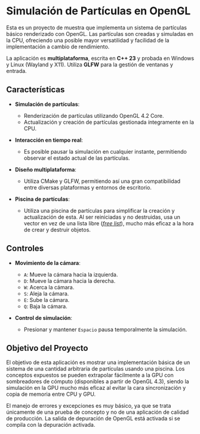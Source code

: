# Simulación de Partículas en OpenGL

Esta es un proyecto de muestra que implementa un sistema de partículas básico renderizado con OpenGL. Las partículas son creadas y simuladas en la CPU, ofreciendo una posible mayor versatilidad y facilidad de la implementación a cambio de rendimiento.

La aplicación es **multiplataforma**, escrita en **C++ 23** y probada en Windows y Linux (Wayland y X11). Utiliza **GLFW** para la gestión de ventanas y entrada.

## Características

- **Simulación de partículas**:
  - Renderización de partículas utilizando OpenGL 4.2 Core.
  - Actualización y creación de partículas gestionada íntegramente en la CPU.

- **Interacción en tiempo real**:
  - Es posible pausar la simulación en cualquier instante, permitiendo observar el estado actual de las partículas.

- **Diseño multiplataforma**:
  - Utiliza CMake y GLFW, permitiendo así una gran compatibilidad entre diversas plataformas y entornos de escritorio.

- **Piscina de partículas**:
  - Utiliza una piscina de partículas para simplificar la creación y actualización de esta. Al ser reiniciadas y no destruidas, usa un vector en vez de una lista libre ([_free list_](https://en.wikipedia.org/wiki/Free_list)), mucho más eficaz a la hora de crear y destruir objetos.

## Controles

- **Movimiento de la cámara**:
    - `A`: Mueve la cámara hacia la izquierda.
    - `D`: Mueve la cámara hacia la derecha.
    - `W`: Acerca la cámara.
    - `S`: Aleja la cámara.
    - `E`: Sube la cámara.
    - `Q`: Baja la cámara.

- **Control de simulación**:
    - Presionar y mantener `Espacio` pausa temporalmente la simulación.

## Objetivo del Proyecto

El objetivo de esta aplicación es mostrar una implementación básica de un sistema de una cantidad arbitraria de partículas usando una piscina. Los conceptos expuestos se pueden extrapolar fácilmente a la GPU con sombreadores de cómputo (disponibles a partir de OpenGL 4.3), siendo la simulación en la GPU mucho más eficaz al evitar la cara sincronización y copia de memoria entre CPU y GPU.

El manejo de errores y excepciones es muy básico, ya que se trata únicamente de una prueba de concepto y no de una aplicación de calidad de producción. La salida de depuración de OpenGL está activada si se compila con la depuración activada.
